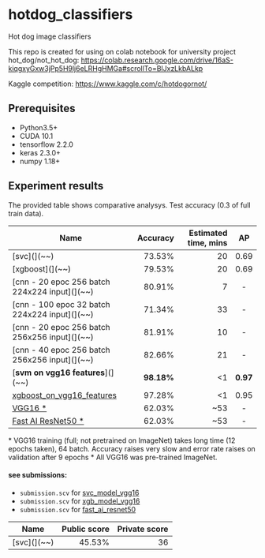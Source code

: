 # hotdog_classifiers
Hot dog image classifiers

This repo is created for using on colab notebook for university project hot_dog/not_hot_dog: https://colab.research.google.com/drive/16aS-kiqgxyGxw3jPp5H9lj6eLRHgHMGa#scrollTo=BlJxzLkbALkp

Kaggle competition: https://www.kaggle.com/c/hotdogornot/

## Prerequisites
* Python3.5+
* CUDA 10.1
* tensorflow  2.2.0
* keras 2.3.0+
* numpy 1.18+

## Experiment results

The provided table shows comparative analysys. Test accuracy (0.3 of full train data).

| Name      | Accuracy | Estimated time, mins| AP |
|-----------|---------:|--------:|:-----------------:|
|[svc](](~~)   |    73.53%    | 20   |0.69|
|[xgboost](](~~)   |    79.53%    | 20   |0.69|
|[cnn - 20 epoc 256 batch 224x224 input](](~~)   |    80.91%    | 7   |-|
|[cnn - 100 epoc 32 batch 224x224 input](](~~)   |    71.34%    | 33   |-|
|[cnn - 20 epoc 256 batch 256x256 input](](~~)   |    81.91%    | 10  |-|
|[cnn - 40 epoc 256 batch 256x256 input](](~~)   |    82.66%    | 21   |-|
|[__svm on vgg16 features__](](~~)   |    __98.18%__    | <1   |__0.97__|
|[xgboost_on_vgg16_features](~~)   |    97.28%    | <1   |0.95|
|[VGG16 *](~~)   |    62.03%    | ~53   |-|
|[Fast AI ResNet50 *](~~)   |    62.03%    | ~53   |-|

\* VGG16 training (full; not pretrained on ImageNet) takes long time (12 epochs taken), 64 batch. Accuracy raises very slow and error rate raises on validation after 9 epochs
\* All VGG16 was pre-trained ImageNet.

#### see submissions:
* `submission.scv` for [svc_model_vgg16](test_labels/prediction_svc_model_vgg16/submission.csv)
* `submission.scv` for [xgb_model_vgg16](test_labels/prediction_xgb_model_vgg16/submission.csv)
* `submission.scv` for [fast_ai_resnet50](test_labels/prediction_fast_ai_resnet50/submission.csv)

| Name      | Public score | Private score|
|-----------|---------:|--------:|
|[svc](](~~)   |    45.53%    | 36   |
